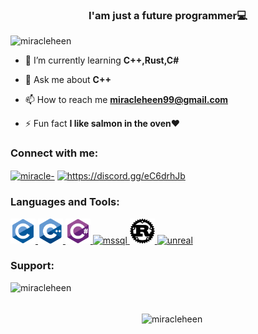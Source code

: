 <h3 align="center">I'am just a future programmer💻</h3>

<p align="left"> <img src="https://komarev.com/ghpvc/?username=miracleheen&label=Profile%20views&color=0e75b6&style=flat" alt="miracleheen" /> </p>

- 🌱 I’m currently learning **C++,Rust,C#**

- 💬 Ask me about **C++**

- 📫 How to reach me **miracleheen99@gmail.com**

- ⚡ Fun fact **I like salmon in the oven❤️**

<h3 align="left">Connect with me:</h3>
<p align="left">
<a href="https://stackoverflow.com/users/miracle" target="blank"><img align="center" src="https://raw.githubusercontent.com/rahuldkjain/github-profile-readme-generator/master/src/images/icons/Social/stack-overflow.svg" alt="miracle-" height="30" width="40" /></a>
<a href="https://discord.gg/https://discord.gg/eC6drhJb" target="blank"><img align="center" src="https://raw.githubusercontent.com/rahuldkjain/github-profile-readme-generator/master/src/images/icons/Social/discord.svg" alt="https://discord.gg/eC6drhJb" height="30" width="40" /></a>
</p>

<h3 align="left">Languages and Tools:</h3>
<p align="left"> <a href="https://www.cprogramming.com/" target="_blank" rel="noreferrer"> <img src="https://raw.githubusercontent.com/devicons/devicon/master/icons/c/c-original.svg" alt="c" width="40" height="40"/> </a> <a href="https://www.w3schools.com/cpp/" target="_blank" rel="noreferrer"> <img src="https://raw.githubusercontent.com/devicons/devicon/master/icons/cplusplus/cplusplus-original.svg" alt="cplusplus" width="40" height="40"/> </a> <a href="https://www.w3schools.com/cs/" target="_blank" rel="noreferrer"> <img src="https://raw.githubusercontent.com/devicons/devicon/master/icons/csharp/csharp-original.svg" alt="csharp" width="40" height="40"/> </a> <a href="https://www.microsoft.com/en-us/sql-server" target="_blank" rel="noreferrer"> <img src="https://www.svgrepo.com/show/303229/microsoft-sql-server-logo.svg" alt="mssql" width="40" height="40"/> </a> <a href="https://www.rust-lang.org" target="_blank" rel="noreferrer"> <img src="https://raw.githubusercontent.com/devicons/devicon/master/icons/rust/rust-plain.svg" alt="rust" width="40" height="40"/> </a> <a href="https://unrealengine.com/" target="_blank" rel="noreferrer"> <img src="https://raw.githubusercontent.com/kenangundogan/fontisto/036b7eca71aab1bef8e6a0518f7329f13ed62f6b/icons/svg/brand/unreal-engine.svg" alt="unreal" width="40" height="40"/> </a> </p>

<h3 align="left">Support:</h3>
<p><a href="https://www.buymeacoffee.com/miracleheen"> <img align="left" src="https://cdn.buymeacoffee.com/buttons/v2/default-yellow.png" height="50" width="210" alt="miracleheen" /></a></p><br><br>

<p><img align="center" src="https://github-readme-stats.vercel.app/api/top-langs?username=miracleheen&show_icons=true&locale=en&layout=compact" alt="miracleheen" /></p>
